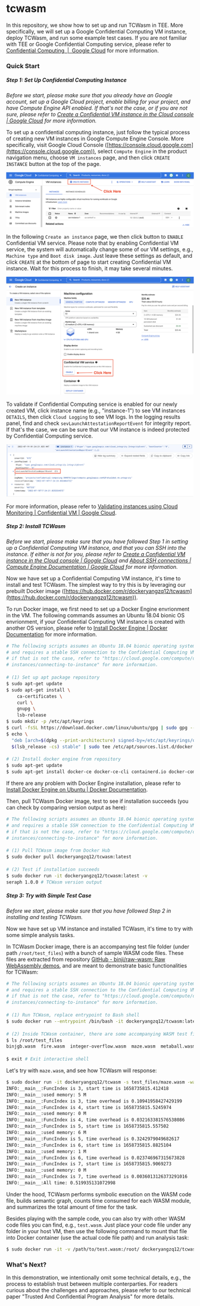 # tcwasm

In this repository, we show how to set up and run TCWasm in TEE. More specifically, we will set up a Google Confidential Computing VM instance, deploy TCWasm, and run some example test cases. If you are not familiar with TEE or Google Confidential Computing service, please refer to [Confidential Computing  |  Google Cloud](https://cloud.google.com/confidential-computing) for more information.

### Quick Start

##### Step 1: Set Up Confidential Computing Instance

*Before we start, please make sure that you already have an Google account, set up a Google Cloud project, enable billing for your project, and have Compute Engine API enabled. If that's not the case, or if you are not sure, please refer to [Create a Confidential VM instance in the Cloud console | Google Cloud](https://cloud.google.com/compute/confidential-vm/docs/create-confidential-vm-instance) for more information.*

To set up a confidential computing instance, just follow the typical process of creating new VM instances in Google Compute Engine Console. More specifically, visit Google Cloud Console ([https://console.cloud.google.com](https://console.cloud.google.com)), select `Compute Engine` in the product navigation menu, choose `VM instances` page, and then click `CREATE INSTANCE` button at the top of the page.

![Create VM Instance](./images/create-instance.png)

In the following `Create an instance` page, we then click button to `ENABLE` Confidential VM service. Please note that by enabling Confidential VM service, the system will automatically change some of our VM settings, e.g., `Machine type` and `Boot disk image`. Just leave these settings as default, and click `CREATE` at the bottom of page to start creating Confidential VM instance. Wait for this process to finish, it may take several minutes.

![Enable Confidential Service](./images/confidential-vm.png)

To validate if Confidential Computing service is enabled for our newly created VM, click instance name (e.g., "instance-1") to see VM instances `DETAILS`, then click `Cloud Logging` to see VM logs. In the logging results panel, find and check `sevLaunchAttestationReportEvent` for integrity report. If that's the case, we can be sure that our VM instance is indeed protected by Confidential Computing service.

![Attestation Report](./images/attestation.png)

For more information, please refer to [Validating instances using Cloud Monitoring | Confidential VM | Google Cloud](https://cloud.google.com/compute/confidential-vm/docs/monitoring).

##### Step 2: Install TCWasm

*Before we start, please make sure that you have followed Step 1 in setting up  a Confidential Computing VM instance, and that you can SSH into the instance. If either is not for you, please refer to [Create a Confidential VM instance in the Cloud console | Google Cloud](https://cloud.google.com/compute/confidential-vm/docs/create-confidential-vm-instance) and [About SSH connections | Compute Engine Documentation | Google Cloud](https://cloud.google.com/compute/docs/instances/ssh) for more information.*

Now we have set up a Confidential Computing VM instance, it's time to install and test TCWasm. The simplest way to try this is by leveraging our prebuilt Docker image ([https://hub.docker.com/r/dockeryangzq12/tcwasm](https://hub.docker.com/r/dockeryangzq12/tcwasm)).

To run Docker image, we first need to set up a Docker Engine envrionment in the VM. The following commands assumes an Ubuntu 18.04 bionic OS envrionment, if your Confidential Computing VM instance is created with another OS version, please refer to  [Install Docker Engine | Docker Documentation](https://docs.docker.com/engine/install/) for more information.

```bash
# The following scripts assumes an Ubuntu 18.04 bionic operating system,
# and requires a stable SSH connection to the Confidential Computing VM,
# if that is not the case, refer to "https://cloud.google.com/compute/docs/
# instances/connecting-to-instance" for more information.

# (1) Set up apt package repository
$ sudo apt-get update
$ sudo apt-get install \
    ca-certificates \
    curl \
    gnupg \
    lsb-release
$ sudo mkdir -p /etc/apt/keyrings
$ curl -fsSL https://download.docker.com/linux/ubuntu/gpg | sudo gpg --dearmor -o /etc/apt/keyrings/docker.gpg
$ echo \
  "deb [arch=$(dpkg --print-architecture) signed-by=/etc/apt/keyrings/docker.gpg] https://download.docker.com/linux/ubuntu \
  $(lsb_release -cs) stable" | sudo tee /etc/apt/sources.list.d/docker.list > /dev/null

# (2) Install docker engine from repository
$ sudo apt-get update
$ sudo apt-get install docker-ce docker-ce-cli containerd.io docker-compose-plugin
```

If there are any problem with Docker Engine installation, please refer to [Install Docker Engine on Ubuntu | Docker Documentation](https://docs.docker.com/engine/install/ubuntu/).

Then, pull TCWasm Docker image, test to see if installation succeeds (you can check by comparing version output as here):

```bash
# The following scripts assumes an Ubuntu 18.04 bionic operating system,
# and requires a stable SSH connection to the Confidential Computing VM,
# if that is not the case, refer to "https://cloud.google.com/compute/docs/
# instances/connecting-to-instance" for more information.

# (1) Pull TCWasm image from Docker Hub
$ sudo docker pull dockeryangzq12/tcwasm:latest

# (2) Test if installation succeeds
$ sudo docker run -it dockeryangzq12/tcwasm:latest -v
seraph 1.0.0 # TCWasm version output
```

##### Step 3: Try with Simple Test Case

*Before we start, please make sure that you have followed Step 2 in installing and testing TCWasm.*

Now we have set up VM instance and installed TCWasm, it's time to try with some simple analysis tasks.

In TCWasm Docker image, there is an accompanying test file folder (under path `/root/test_files`) with a bunch of sample WASM code files. These files are extracted from repository [GitHub - binji/raw-wasm: Raw WebAssembly demos](https://github.com/binji/raw-wasm), and are meant to demonstrate basic functionalities for TCWasm:

```bash
# The following scripts assumes an Ubuntu 18.04 bionic operating system,
# and requires a stable SSH connection to the Confidential Computing VM,
# if that is not the case, refer to "https://cloud.google.com/compute/docs/
# instances/connecting-to-instance" for more information.

# (1) Run TCWasm, replace entrypoint to Bash shell
$ sudo docker run --entrypoint /bin/bash -it dockeryangzq12/tcwasm:latest

# (2) Inside TCWasm container, there are some accompanying WASM test files
$ ls /root/test_files 
binjgb.wasm  fire.wasm  integer-overflow.wasm  maze.wasm  metaball.wasm  quine.wasm  ray.wasm  snake.wasm  stdio.wasm  tfjs-backend-wasm.wasm

$ exit # Exit interactive shell
```

Let's try with `maze.wasm`, and see how TCWasm will response:

```bash
$ sudo docker run -it dockeryangzq12/tcwasm -s test_files/maze.wasm -wasm -g -p ethereum
INFO:__main__:FuncIndex is 3, start time is 1658735815.412418
INFO:__main__:used memory: 5 M
INFO:__main__:FuncIndex is 3, time overhead is 0.10941958427429199
INFO:__main__:FuncIndex is 4, start time is 1658735815.5245974
INFO:__main__:used memory: 0 M
INFO:__main__:FuncIndex is 4, time overhead is 0.032163381576538086
INFO:__main__:FuncIndex is 5, start time is 1658735815.557502
INFO:__main__:used memory: 6 M
INFO:__main__:FuncIndex is 5, time overhead is 0.3242979049682617
INFO:__main__:FuncIndex is 6, start time is 1658735815.8825104
INFO:__main__:used memory: 1 M
INFO:__main__:FuncIndex is 6, time overhead is 0.023746967315673828
INFO:__main__:FuncIndex is 7, start time is 1658735815.9069273
INFO:__main__:used memory: 0 M
INFO:__main__:FuncIndex is 7, time overhead is 0.0036013126373291016
INFO:__main__:All time: 0.519935131072998
```

Under the hood, TCWasm performs symbolic execution on the WASM code file, builds semantic graph, counts time consumed for each WASM module, and summarizes the total amount of time for the task.

Besides playing with the sample code, you can also try with other WASM code files you can find, e.g., `test.wasm`. Just place your code file under any folder in your host VM, then use the following command to mount that file into Docker container (use the actual code file path) and run analysis task:

```bash
$ sudo docker run -it -v /path/to/test.wasm:/root/ dockeryangzq12/tcwasm -s test.wasm -wasm -g -p ethereum
```

### What's Next?

In this demonstration, we intentionally omit some technical details, e.g., the process to establish trust between multiple conterparties. For readers curious about the challenges and approaches, please refer to our technical paper "Trusted And Confidential Program Analysis" for more details.